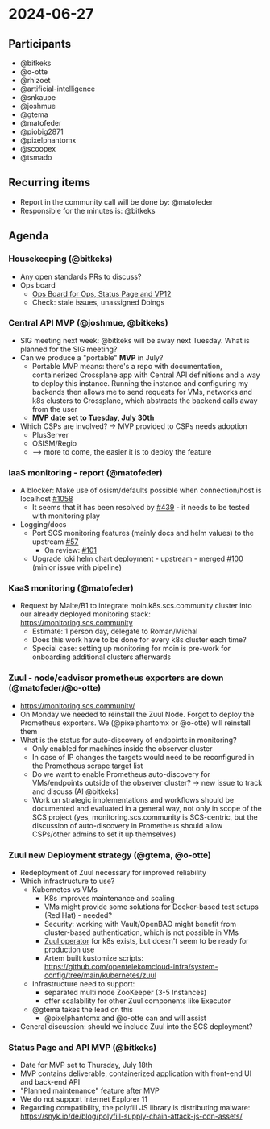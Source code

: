 # 2024-06-27

## Participants
- @bitkeks
- @o-otte
- @rhizoet
- @artificial-intelligence
- @snkaupe
- @joshmue
- @gtema
- @matofeder
- @piobig2871
- @pixelphantomx
- @scoopex
- @tsmado

## Recurring items

- Report in the community call will be done by: @matofeder
- Responsible for the minutes is: @bitkeks

## Agenda

### Housekeeping (@bitkeks)

- Any open standards PRs to discuss?
- Ops board
    - [Ops Board for Ops, Status Page and VP12](https://github.com/orgs/SovereignCloudStack/projects/6/views/8?layout=table&groupedBy%5BcolumnId%5D=Status&filterQuery=label%3A%22ops%22%2C%22status-page%22%2C%22SCS-VP12%22+-status%3ADone%2CAbandoned+&visibleFields=%5B%22Title%22%2C%22Assignees%22%2C%22Labels%22%2C%22Repository%22%5D)
    - Check: stale issues, unassigned Doings

### Central API MVP (@joshmue, @bitkeks)

- SIG meeting next week: @bitkeks will be away next Tuesday. What is planned for the SIG meeting? 
- Can we produce a "portable" **MVP** in July?
    - Portable MVP means: there's a repo with documentation, containerized Crossplane app with Central API definitions and a way to deploy this instance. Running the instance and configuring my backends then allows me to send requests for VMs, networks and k8s clusters to Crossplane, which abstracts the backend calls away from the user
    - **MVP date set to Tuesday, July 30th**
- Which CSPs are involved? -> MVP provided to CSPs needs adoption
    - PlusServer
    - OSISM/Regio
    - --> more to come, the easier it is to deploy the feature

### IaaS monitoring - report (@matofeder)
- A blocker: Make use of osism/defaults possible when connection/host is localhost [#1058](https://github.com/osism/issues/issues/1058)
    - It seems that it has been resolved by [#439](https://github.com/osism/ansible-playbooks/pull/439) - it needs to be tested with monitoring play
- Logging/docs
    - Port SCS monitoring features (mainly docs and helm values) to the upstream [#57](https://github.com/SovereignCloudStack/k8s-observability/issues/57)
        - On review: [#101](https://github.com/dNationCloud/kubernetes-monitoring-stack/pull/101)
    - Upgrade loki helm chart deployment - upstream - merged [#100](https://github.com/dNationCloud/kubernetes-monitoring-stack/pull/100) (minior issue with pipeline)

### KaaS monitoring (@matofeder)
- Request by Malte/B1 to integrate moin.k8s.scs.community cluster into our already deployed monitoring stack: https://monitoring.scs.community
    - Estimate: 1 person day, delegate to Roman/Michal
    - Does this work have to be done for every k8s cluster each time?
    - Special case: setting up monitoring for moin is pre-work for onboarding additional clusters afterwards

### Zuul - node/cadvisor prometheus exporters are down (@matofeder/@o-otte)
- https://monitoring.scs.community/
- On Monday we needed to reinstall the Zuul Node. Forgot to deploy the Prometheus exporters. We (@pixelphantomx or @o-otte) will reinstall them
- What is the status for auto-discovery of endpoints in monitoring?
    - Only enabled for machines inside the observer cluster
    - In case of IP changes the targets would need to be reconfigured in the Prometheus scrape target list
    - Do we want to enable Prometheus auto-discovery for VMs/endpoints outside of the observer cluster? -> new issue to track and discuss (AI @bitkeks)
    - Work on strategic implementations and workflows should be documented and evaluated in a general way, not only in scope of the SCS project (yes, monitoring.scs.community is SCS-centric, but the discussion of auto-discovery in Prometheus should allow CSPs/other admins to set it up themselves)

### Zuul new Deployment strategy (@gtema, @o-otte)
- Redeployment of Zuul necessary for improved reliability
- Which infrastructure to use?
    - Kubernetes vs VMs
        - K8s improves maintenance and scaling
        - VMs might provide some solutions for Docker-based test setups (Red Hat) - needed?
        - Security: working with Vault/OpenBAO might benefit from cluster-based authentication, which is not possible in VMs
        - [Zuul operator](https://opendev.org/zuul/zuul-operator) for k8s exists, but doesn't seem to be ready for production use
        - Artem built kustomize scripts: https://github.com/opentelekomcloud-infra/system-config/tree/main/kubernetes/zuul
    - Infrastructure need to support:
        - separated multi node ZooKeeper (3-5 Instances)
        - offer scalability for other Zuul components like Executor
    - @gtema takes the lead on this
        - @pixelphantomx and @o-otte can and will assist
- General discussion: should we include Zuul into the SCS deployment?


### Status Page and API MVP (@bitkeks)

- Date for MVP set to Thursday, July 18th
- MVP contains deliverable, containerized application with front-end UI and back-end API
- "Planned maintenance" feature after MVP
- We do not support Internet Explorer 11
- Regarding compatibility, the polyfill JS library is distributing malware: https://snyk.io/de/blog/polyfill-supply-chain-attack-js-cdn-assets/
